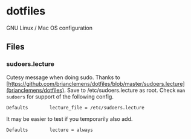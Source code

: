 # dotfiles
GNU Linux / Mac OS configuration

## Files

### sudoers.lecture

Cutesy message when doing sudo. Thanks to [https://github.com/brianclemens/dotfiles/blob/master/sudoers.lecture](brianclemens/dotfiles).
Save to /etc/sudoers.lecture as root. Check `man sudoers` for support of the following config.
```
Defaults        lecture_file = /etc/sudoers.lecture
```
It may be easier to test if you temporarily also add.
```
Defaults        lecture = always
```
